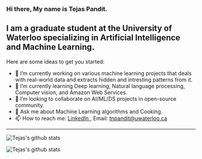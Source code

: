 ### Hi there, My name is Tejas Pandit.
##  I am a graduate student at the University of Waterloo specializing in Artificial Intelligence and Machine Learning.

Here are some ideas to get you started:

- 🔭 I’m currently working on various machine learning projects that deals with real-world data and extracts hidden and intresting patterns from it.
- 🌱 I’m currently learning Deep learning, Natural language processing, Computer vision, and Amazon Web Services.
- 👯 I’m looking to collaborate on AI/ML/DS projects in open-source community.
- 💬 Ask me about Machine Learning algorithms and Cooking.
- 📫 How to reach me: <a href = "https://www.linkedin.com/in/tejas-pandit/"> LinkedIn </a>, Email: <a href = "tnpandit@uwaterloo.ca"> tnpandit@uwaterloo.ca </a>

<hr>

<p>
 
![Tejas's github stats](https://github-readme-stats.vercel.app/api/top-langs/?username=tejasnp163&show_icons=true&theme=radical)

</p>
<p>

![Tejas's github stats](https://github-readme-stats.vercel.app/api/?username=tejasnp163&show_icons=true&theme=radical)

</p>
